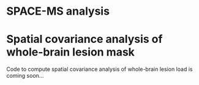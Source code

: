 # SPACE-MS analysis 
# Spatial covariance analysis of whole-brain lesion mask
Code to compute spatial covariance analysis of whole-brain lesion load is coming soon...
